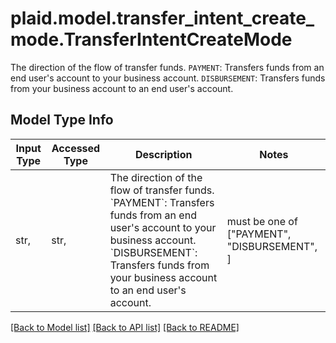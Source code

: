 # plaid.model.transfer_intent_create_mode.TransferIntentCreateMode

The direction of the flow of transfer funds.  `PAYMENT`: Transfers funds from an end user's account to your business account.  `DISBURSEMENT`: Transfers funds from your business account to an end user's account.

## Model Type Info
Input Type | Accessed Type | Description | Notes
------------ | ------------- | ------------- | -------------
str,  | str,  | The direction of the flow of transfer funds.  &#x60;PAYMENT&#x60;: Transfers funds from an end user&#x27;s account to your business account.  &#x60;DISBURSEMENT&#x60;: Transfers funds from your business account to an end user&#x27;s account. | must be one of ["PAYMENT", "DISBURSEMENT", ] 

[[Back to Model list]](../../README.md#documentation-for-models) [[Back to API list]](../../README.md#documentation-for-api-endpoints) [[Back to README]](../../README.md)


